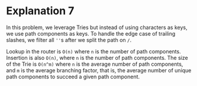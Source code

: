 # Explanation 7

In this problem, we leverage Tries but instead of using characters as keys, we use path components
as keys.  To handle the edge case of trailing slashes, we filter all `''`s after we split the path
on `/`.

Lookup in the router is `O(n)` where `n` is the number of path components.  Insertion is also
`O(n)`, where `n` is the number of path components.  The size of the Trie is `O(n^m)` where `n`
is the average number of path components, and `m` is the average branching factor, that is,
the average number of unique path components to succeed a given path component.